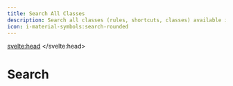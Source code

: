 ```yaml
---
title: Search All Classes
description: Search all classes (rules, shortcuts, classes) available in Ato-UI.
icon: i-material-symbols:search-rounded
---
```


<script>
    import Search from './Search.svelte';
</script>

<svelte:head>
    <style>
		#ato-ui-docu.dark > div {
			background-color: rgb(var(--color-surface-800));
			background-image: radial-gradient(
					at 8% 0%,
					rgba(var(--color-primary-500), 0.35) 0px,
					transparent 50%
				),
				radial-gradient(at 100% 0%, rgba(var(--color-secondary-500), 0.3) 0px, transparent 50%),
				radial-gradient(at 0% 100%, rgba(var(--color-secondary-500), 0.3) 0px, transparent 50%),
				radial-gradient(at 100% 100%, rgba(var(--color-primary-500), 0.3) 0px, transparent 50%);
		}
		#ato-ui-docu > div {
			background-color: rgb(var(--color-surface-50));
			background-image: radial-gradient(
					at 8% 0%,
					rgba(var(--color-primary-500), 0.35) 0px,
					transparent 50%
				),
				radial-gradient(at 100% 0%, rgba(var(--color-secondary-500), 0.3) 0px, transparent 50%),
				radial-gradient(at 0% 100%, rgba(var(--color-secondary-500), 0.3) 0px, transparent 50%),
				radial-gradient(at 100% 100%, rgba(var(--color-primary-500), 0.3) 0px, transparent 50%);
		}
	</style>
</svelte:head>

# Search

<Search />